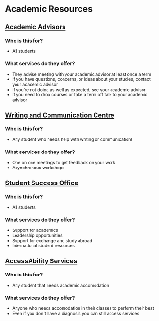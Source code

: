 # Academic Resources

## [Academic Advisors](https://uwaterloo.ca/registrar/current-students/advisors)
  ### **Who is this for?**
  - All students 
  ### **What services do they offer?**
  - They advise meeting with your academic advisor at least once a term
  - If you have questions, concerns, or ideas about your studies, contact your academic advisor
  - If you’re not doing as well as expected, see your academic advisor
  - If you need to drop courses or take a term off talk to your academic advisor 


## [Writing and Communication Centre](https://uwaterloo.ca/writing-and-communication-centre/)
### **Who is this for?**
- Any student who needs help with writing or communication! 
### **What services do they offer?**
- One on one meetings to get feedback on your work 
- Asynchronous workshops 

## [Student Success Office](https://uwaterloo.ca/student-success/)
### **Who is this for?**
- All students 
### **What services do they offer?**
- Support for academics
- Leadership opportunities 
- Support for exchange and study abroad
- International student resources 

## [AccessAbility Services](https://uwaterloo.ca/accessability-services/)
### **Who is this for?**
- Any student that needs academic accomodation 
### **What services do they offer?**
- Anyone who needs accomodation in their classes to perform their best 
- Even if you don't have a diagnosis you can still access services 
